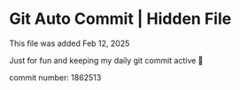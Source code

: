 # Git Auto Commit | Hidden File

This file was added Feb 12, 2025

Just for fun and keeping my daily git commit active 🤪

commit number: 1862513
